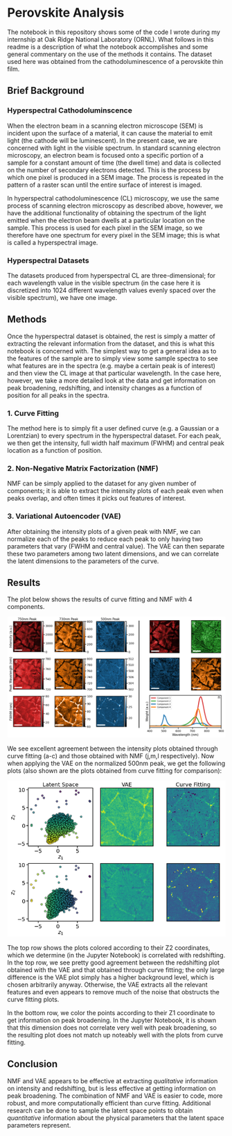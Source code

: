 # Perovskite Analysis

The notebook in this repository shows some of the code I wrote during my internship at Oak Ridge National Laboratory (ORNL). What follows in this readme is a description of what the notebook accomplishes and some general commentary on the use of the methods it contains. The dataset used here was obtained from the cathodoluminescence of a perovskite thin film.

## Brief Background

### Hyperspectral Cathodoluminscence
When the electron beam in a scanning electron microscope (SEM) is incident upon the surface of a material, it can cause the material to emit light (the cathode will be luminescent). In the present case, we are concerned with light in the visible spectrum. In standard scanning electron microscopy, an electron beam is focused onto a specific portion of a sample for a constant amount of time (the dwell time) and data is collected on the number of secondary electrons detected. This is the process by which one pixel is produced in a SEM image. The process is repeated in the pattern of a raster scan until the entire surface of interest is imaged.

In hyperspectral cathodoluminescence (CL) microscopy, we use the same process of scanning electron microscopy as described above, however, we have the additional functionality of obtaining the spectrum of the light emitted when the electron beam dwells at a particular location on the sample. This process is used for each pixel in the SEM image, so we therefore have one spectrum for every pixel in the SEM image; this is what is called a hyperspectral image.

### Hyperspectral Datasets

The datasets produced from hyperspectral CL are three-dimensional; for each wavelength value in the visible spectrum (in the case here it is discretized into 1024 different wavelength values evenly spaced over the visible spectrum), we have one image. 

## Methods

Once the hyperspectral dataset is obtained, the rest is simply a matter of extracting the relevant information from the dataset, and this is what this notebook is concerned with. The simplest way to get a general idea as to the features of the sample are to simply view some sample spectra to see what features are in the spectra (e.g. maybe a certain peak is of interest) and then view the CL image at that particular wavelength. In the case here, however, we take a more detailed look at the data and get information on peak broadening, redshifting, and intensity changes as a function of position for all peaks in the spectra.

### 1. Curve Fitting

The method here is to simply fit a user defined curve (e.g. a Gaussian or a Lorentzian) to every spectrum in the hyperspectral dataset. For each peak, we then get the intensity, full width half maximum (FWHM) and central peak location as a function of position.

### 2. Non-Negative Matrix Factorization (NMF)

NMF can be simply applied to the dataset for any given number of components; it is able to extract the intensity plots of each peak even when peaks overlap, and often times it picks out features of interest.

### 3. Variational Autoencoder (VAE)

After obtaining the intensity plots of a given peak with NMF, we can normalize each of the peaks to reduce each peak to only having two parameters that vary (FWHM and central value). The VAE can then separate these two parameters among two latent dimensions, and we can correlate the latent dimensions to the parameters of the curve.

## Results

The plot below shows the results of curve fitting and NMF with 4 components.

![](curve_fitting_and_nmf_plots.png)

We see excellent agreement between the intensity plots obtained through curve fitting (a-c) and those obtained with NMF (j,m,l respectively). Now when applying the VAE on the normalized 500nm peak, we get the following plots (also shown are the plots obtained from curve fitting for comparison):

![](vae_plots.png)

The top row shows the plots colored according to their Z2 coordinates, which we determine (in the Jupyter Notebook) is correlated with redshifting. In the top row, we see pretty good agreement between the redshifting plot obtained with the VAE and that obtained through curve fitting; the only large difference is the VAE plot simply has a higher background level, which is chosen arbitrarily anyway. Otherwise, the VAE extracts all the relevant features and even appears to remove much of the noise that obstructs the curve fitting plots. 

In the bottom row, we color the points according to their Z1 coordinate to get information on peak broadening. In the Jupyter Notebook, it is shown that this dimension does not correlate very well with peak broadening, so the resulting plot does not match up noteably well with the plots from curve fitting.

## Conclusion

NMF and VAE appears to be effective at extracting *qualitative* information on intensity and redshifting, but is less effective at getting information on peak broadening. The combination of NMF and VAE is easier to code, more robust, and more computationally efficient than curve fitting. Additional research can be done to sample the latent space points to obtain *quantitative* information about the physical parameters that the latent space parameters represent.
